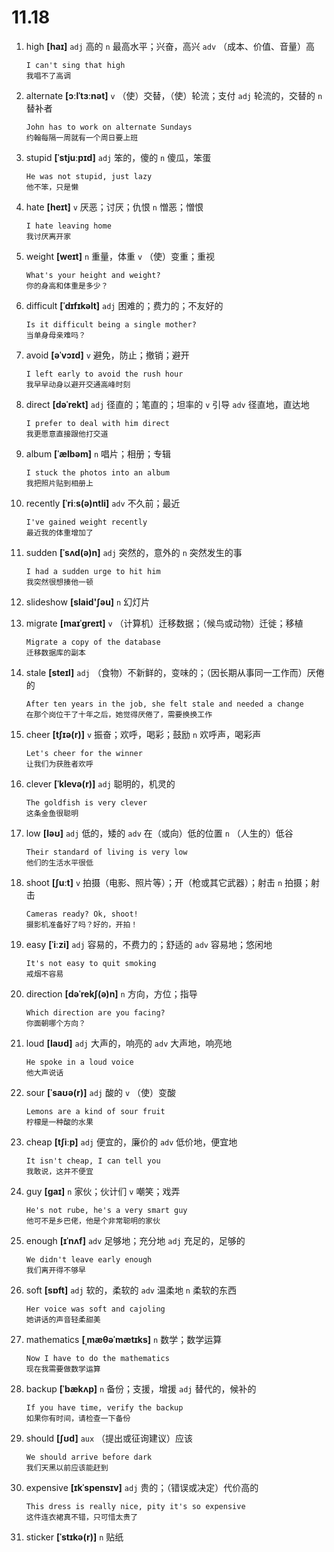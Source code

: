 # 11.18

1. high **[haɪ]** `adj` 高的 `n` 最高水平；兴奋，高兴 `adv` （成本、价值、音量）高

   ```
   I can't sing that high
   我唱不了高调
   ```

2. alternate **[ɔːlˈtɜːnət]** `v` （使）交替，（使）轮流；支付 `adj` 轮流的，交替的 `n` 替补者

   ```
   John has to work on alternate Sundays
   约翰每隔一周就有一个周日要上班
   ```

3. stupid **[ˈstjuːpɪd]** `adj` 笨的，傻的 `n` 傻瓜，笨蛋

   ```
   He was not stupid, just lazy
   他不笨，只是懒
   ```

4. hate **[heɪt]** `v` 厌恶；讨厌；仇恨 `n` 憎恶；憎恨

   ```
   I hate leaving home
   我讨厌离开家
   ```

5. weight **[weɪt]** `n` 重量，体重 `v` （使）变重；重视

   ```
   What's your height and weight?
   你的身高和体重是多少？
   ```

6. difficult **[ˈdɪfɪkəlt]** `adj` 困难的；费力的；不友好的

   ```
   Is it difficult being a single mother?
   当单身母亲难吗？
   ```

7. avoid **[əˈvɔɪd]** `v` 避免，防止；撤销；避开

   ```
   I left early to avoid the rush hour
   我早早动身以避开交通高峰时刻
   ```

8. direct **[dəˈrekt]** `adj` 径直的；笔直的；坦率的 `v` 引导 `adv` 径直地，直达地

   ```
   I prefer to deal with him direct
   我更愿意直接跟他打交道
   ```

9. album **[ˈælbəm]** `n` 唱片；相册；专辑

   ```
   I stuck the photos into an album
   我把照片贴到相册上
   ```

10. recently **[ˈriːs(ə)ntli]** `adv` 不久前；最近

    ```
    I've gained weight recently
    最近我的体重增加了
    ```

11. sudden **[ˈsʌd(ə)n]** `adj` 突然的，意外的 `n` 突然发生的事

    ```
    I had a sudden urge to hit him
    我突然很想揍他一顿
    ```

12. slideshow **[slaid'ʃəu]** `n` 幻灯片

13. migrate **[maɪˈɡreɪt]** `v` （计算机）迁移数据；（候鸟或动物）迁徙；移植

    ```
    Migrate a copy of the database
    迁移数据库的副本
    ```

14. stale **[steɪl]** `adj` （食物）不新鲜的，变味的；（因长期从事同一工作而）厌倦的

    ```
    After ten years in the job, she felt stale and needed a change
    在那个岗位干了十年之后，她觉得厌倦了，需要换换工作
    ```

15. cheer **[tʃɪə(r)]** `v` 振奋；欢呼，喝彩；鼓励 `n` 欢呼声，喝彩声

    ```
    Let's cheer for the winner
    让我们为获胜者欢呼
    ```

16. clever **[ˈklevə(r)]** `adj` 聪明的，机灵的

    ```
    The goldfish is very clever
    这条金鱼很聪明
    ```

17. low **[ləʊ]** `adj` 低的，矮的 `adv` 在（或向）低的位置 `n` （人生的）低谷

    ```
    Their standard of living is very low
    他们的生活水平很低
    ```

18. shoot **[ʃuːt]** `v` 拍摄（电影、照片等）；开（枪或其它武器）；射击 `n` 拍摄；射击

    ```
    Cameras ready? Ok, shoot!
    摄影机准备好了吗？好的，开拍！
    ```

19. easy **[ˈiːzi]** `adj` 容易的，不费力的；舒适的 `adv` 容易地；悠闲地

    ```
    It's not easy to quit smoking
    戒烟不容易
    ```

20. direction **[dəˈrekʃ(ə)n]** `n` 方向，方位；指导

    ```
    Which direction are you facing?
    你面朝哪个方向？
    ```

21. loud **[laʊd]** `adj` 大声的，响亮的 `adv` 大声地，响亮地

    ```
    He spoke in a loud voice
    他大声说话
    ```

22. sour **[ˈsaʊə(r)]** `adj` 酸的 `v` （使）变酸

    ```
    Lemons are a kind of sour fruit
    柠檬是一种酸的水果
    ```

23. cheap **[tʃiːp]** `adj` 便宜的，廉价的 `adv` 低价地，便宜地

    ```
    It isn't cheap, I can tell you
    我敢说，这并不便宜
    ```

24. guy **[ɡaɪ]** `n` 家伙；伙计们 `v` 嘲笑；戏弄

    ```
    He's not rube, he's a very smart guy
    他可不是乡巴佬，他是个非常聪明的家伙
    ```

25. enough **[ɪˈnʌf]** `adv` 足够地；充分地 `adj` 充足的，足够的

    ```
    We didn't leave early enough
    我们离开得不够早
    ```

26. soft **[sɒft]** `adj` 软的，柔软的 `adv` 温柔地 `n` 柔软的东西

    ```
    Her voice was soft and cajoling
    她讲话的声音轻柔甜美
    ```

27. mathematics **[ˌmæθəˈmætɪks]** `n` 数学；数学运算

    ```
    Now I have to do the mathematics
    现在我需要做数学运算
    ```

28. backup **[ˈbækʌp]** `n` 备份；支援，增援 `adj` 替代的，候补的

    ```
    If you have time, verify the backup
    如果你有时间，请检查一下备份
    ```

29. should **[ʃʊd]** `aux` （提出或征询建议）应该

    ```
    We should arrive before dark
    我们天黑以前应该能赶到
    ```

30. expensive **[ɪkˈspensɪv]** `adj` 贵的；（错误或决定）代价高的

    ```
    This dress is really nice, pity it's so expensive
    这件连衣裙真不错，只可惜太贵了
    ```

31. sticker **[ˈstɪkə(r)]** `n` 贴纸
